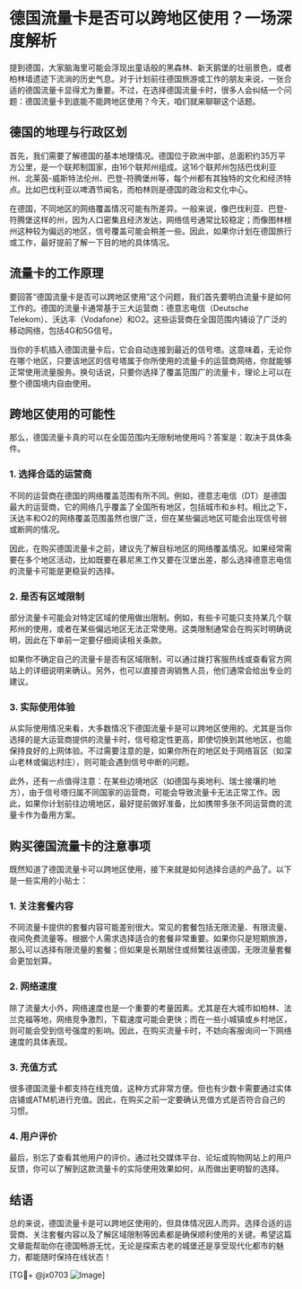 # 德国流量卡是否可以跨地区使用？一场深度解析

提到德国，大家脑海里可能会浮现出童话般的黑森林、新天鹅堡的壮丽景色，或者柏林墙遗迹下流淌的历史气息。对于计划前往德国旅游或工作的朋友来说，一张合适的德国流量卡显得尤为重要。不过，在选择德国流量卡时，很多人会纠结一个问题：德国流量卡到底能不能跨地区使用？今天，咱们就来聊聊这个话题。

## 德国的地理与行政区划

首先，我们需要了解德国的基本地理情况。德国位于欧洲中部，总面积约35万平方公里，是一个联邦制国家，由16个联邦州组成。这16个联邦州包括巴伐利亚州、北莱茵-威斯特法伦州、巴登-符腾堡州等，每个州都有其独特的文化和经济特点。比如巴伐利亚以啤酒节闻名，而柏林则是德国的政治和文化中心。

在德国，不同地区的网络覆盖情况可能有所差异。一般来说，像巴伐利亚、巴登-符腾堡这样的州，因为人口密集且经济发达，网络信号通常比较稳定；而像图林根州这种较为偏远的地区，信号覆盖可能会稍差一些。因此，如果你计划在德国旅行或工作，最好提前了解一下目的地的具体情况。

## 流量卡的工作原理

要回答“德国流量卡是否可以跨地区使用”这个问题，我们首先要明白流量卡是如何工作的。德国的流量卡通常基于三大运营商：德意志电信（Deutsche Telekom）、沃达丰（Vodafone）和O2。这些运营商在全国范围内铺设了广泛的移动网络，包括4G和5G信号。

当你的手机插入德国流量卡后，它会自动连接到最近的信号塔。这意味着，无论你在哪个地区，只要该地区的信号塔属于你所使用的流量卡的运营商网络，你就能够正常使用流量服务。换句话说，只要你选择了覆盖范围广的流量卡，理论上可以在整个德国境内自由使用。

## 跨地区使用的可能性

那么，德国流量卡真的可以在全国范围内无限制地使用吗？答案是：取决于具体条件。

### 1. 选择合适的运营商

不同的运营商在德国的网络覆盖范围有所不同。例如，德意志电信（DT）是德国最大的运营商，它的网络几乎覆盖了全国所有地区，包括城市和乡村。相比之下，沃达丰和O2的网络覆盖范围虽然也很广泛，但在某些偏远地区可能会出现信号弱或断网的情况。

因此，在购买德国流量卡之前，建议先了解目标地区的网络覆盖情况。如果经常需要在多个地区活动，比如既要在慕尼黑工作又要在汉堡出差，那么选择德意志电信的流量卡可能是更稳妥的选择。

### 2. 是否有区域限制

部分流量卡可能会对特定区域的使用做出限制。例如，有些卡可能只支持某几个联邦州的使用，或者在某些偏远地区无法正常使用。这类限制通常会在购买时明确说明，因此在下单前一定要仔细阅读相关条款。

如果你不确定自己的流量卡是否有区域限制，可以通过拨打客服热线或查看官方网站上的详细说明来确认。另外，也可以直接咨询销售人员，他们通常会给出专业的建议。

### 3. 实际使用体验

从实际使用情况来看，大多数情况下德国流量卡是可以跨地区使用的。尤其是当你选择的是大运营商提供的流量卡时，信号稳定性更高，即使切换到其他地区，也能保持良好的上网体验。不过需要注意的是，如果你所在的地区处于网络盲区（如深山老林或偏远村庄），则可能会遇到信号中断的问题。

此外，还有一点值得注意：在某些边境地区（如德国与奥地利、瑞士接壤的地方），由于信号塔归属不同国家的运营商，可能会导致流量卡无法正常工作。因此，如果你计划前往边境地区，最好提前做好准备，比如携带多张不同运营商的流量卡作为备用方案。

## 购买德国流量卡的注意事项

既然知道了德国流量卡可以跨地区使用，接下来就是如何选择合适的产品了。以下是一些实用的小贴士：

### 1. 关注套餐内容

不同流量卡提供的套餐内容可能差别很大。常见的套餐包括无限流量、有限流量、夜间免费流量等。根据个人需求选择适合的套餐非常重要。如果你只是短期旅游，那么可以选择有限流量的套餐；但如果是长期居住或频繁往返德国，无限流量套餐会更加划算。

### 2. 网络速度

除了流量大小外，网络速度也是一个重要的考量因素。尤其是在大城市如柏林、法兰克福等地，网络竞争激烈，下载速度可能会更快；而在一些小城镇或乡村地区，则可能会受到信号强度的影响。因此，在购买流量卡时，不妨向客服询问一下网络速度的具体表现。

### 3. 充值方式

很多德国流量卡都支持在线充值，这种方式非常方便。但也有少数卡需要通过实体店铺或ATM机进行充值。因此，在购买之前一定要确认充值方式是否符合自己的习惯。

### 4. 用户评价

最后，别忘了查看其他用户的评价。通过社交媒体平台、论坛或购物网站上的用户反馈，你可以了解到这款流量卡的实际使用效果如何，从而做出更明智的选择。

## 结语

总的来说，德国流量卡是可以跨地区使用的，但具体情况因人而异。选择合适的运营商、关注套餐内容以及了解区域限制等因素都是确保顺利使用的关键。希望这篇文章能帮助你在德国畅游无忧，无论是探索古老的城堡还是享受现代化都市的魅力，都能随时保持在线状态！

[TG💪+ @jx0703 ![Image](https://github.com/user-attachments/assets/dbca1d08-cadb-493c-b0ec-ad6f7a83f270)]
